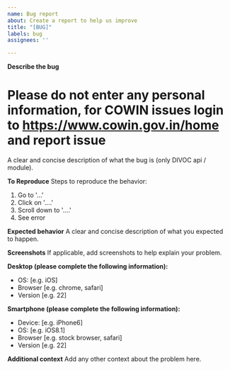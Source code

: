 ```yaml
---
name: Bug report
about: Create a report to help us improve
title: "[BUG]"
labels: bug
assignees: ''

---
```


**Describe the bug**
# Please do not enter any personal information, for COWIN issues login to https://www.cowin.gov.in/home and report issue
A clear and concise description of what the bug is (only DIVOC api / module).

**To Reproduce**
Steps to reproduce the behavior:
1. Go to '...'
2. Click on '....'
3. Scroll down to '....'
4. See error

**Expected behavior**
A clear and concise description of what you expected to happen.

**Screenshots**
If applicable, add screenshots to help explain your problem.

**Desktop (please complete the following information):**
 - OS: [e.g. iOS]
 - Browser [e.g. chrome, safari]
 - Version [e.g. 22]

**Smartphone (please complete the following information):**
 - Device: [e.g. iPhone6]
 - OS: [e.g. iOS8.1]
 - Browser [e.g. stock browser, safari]
 - Version [e.g. 22]

**Additional context**
Add any other context about the problem here.
